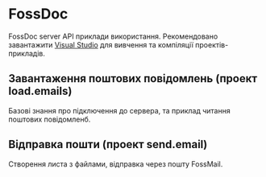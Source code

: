 # FossDoc
FossDoc server API приклади використання. 
Рекомендовано завантажити [Visual Studio](https://visualstudio.microsoft.com/vs/community/) для вивчення та компіляції проектів-прикладів.

## Завантаження поштових повідомлень (проект load.emails)

Базові знання про підключення до сервера, та приклад читання поштових повідомленб.

## Відправка пошти (проект send.email)

Створення листа з файлами, відправка через пошту FossMail.

